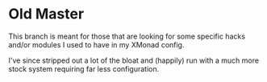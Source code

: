 # Old Master

This branch is meant for those that are looking for some specific hacks 
and/or modules I used to have in my XMonad config.

I've since stripped out a lot of the bloat and (happily) run with a much 
more stock system requiring far less configuration.
